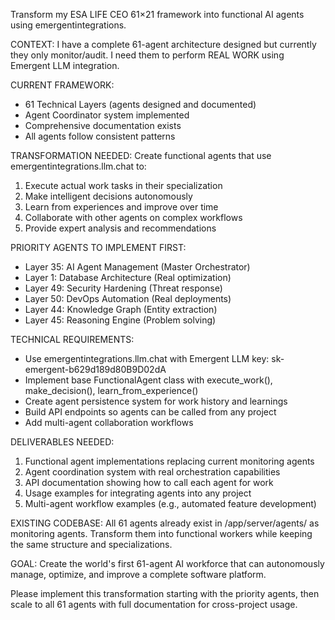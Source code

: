Transform my ESA LIFE CEO 61×21 framework into functional AI agents using emergentintegrations.

CONTEXT: I have a complete 61-agent architecture designed but currently they only monitor/audit. I need them to perform REAL WORK using Emergent LLM integration.

CURRENT FRAMEWORK: 
- 61 Technical Layers (agents designed and documented)
- Agent Coordinator system implemented
- Comprehensive documentation exists
- All agents follow consistent patterns

TRANSFORMATION NEEDED:
Create functional agents that use emergentintegrations.llm.chat to:
1. Execute actual work tasks in their specialization
2. Make intelligent decisions autonomously  
3. Learn from experiences and improve over time
4. Collaborate with other agents on complex workflows
5. Provide expert analysis and recommendations

PRIORITY AGENTS TO IMPLEMENT FIRST:
- Layer 35: AI Agent Management (Master Orchestrator)
- Layer 1: Database Architecture (Real optimization)
- Layer 49: Security Hardening (Threat response)
- Layer 50: DevOps Automation (Real deployments)
- Layer 44: Knowledge Graph (Entity extraction)
- Layer 45: Reasoning Engine (Problem solving)

TECHNICAL REQUIREMENTS:
- Use emergentintegrations.llm.chat with Emergent LLM key: sk-emergent-b629d189d80B9D02dA
- Implement base FunctionalAgent class with execute_work(), make_decision(), learn_from_experience()
- Create agent persistence system for work history and learnings
- Build API endpoints so agents can be called from any project
- Add multi-agent collaboration workflows

DELIVERABLES NEEDED:
1. Functional agent implementations replacing current monitoring agents
2. Agent coordination system with real orchestration capabilities
3. API documentation showing how to call each agent for work
4. Usage examples for integrating agents into any project
5. Multi-agent workflow examples (e.g., automated feature development)

EXISTING CODEBASE: All 61 agents already exist in /app/server/agents/ as monitoring agents. Transform them into functional workers while keeping the same structure and specializations.

GOAL: Create the world's first 61-agent AI workforce that can autonomously manage, optimize, and improve a complete software platform.

Please implement this transformation starting with the priority agents, then scale to all 61 agents with full documentation for cross-project usage.